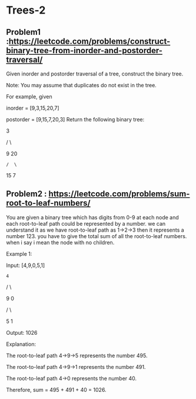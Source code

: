 # Trees-2

## Problem1 :https://leetcode.com/problems/construct-binary-tree-from-inorder-and-postorder-traversal/

Given inorder and postorder traversal of a tree, construct the binary tree.

Note:
You may assume that duplicates do not exist in the tree.

For example, given

inorder = [9,3,15,20,7]



postorder = [9,15,7,20,3]
Return the following binary tree:

   3



   / \



  9  20



    /  \



   15   7

## Problem2 : https://leetcode.com/problems/sum-root-to-leaf-numbers/

You are given a binary tree which has digits from 0-9 at each node and each root-to-leaf path could be represented by a number. we can understand it as we have root-to-leaf path as 1->2->3 then it represents a number 123. you have to give the total sum of all the root-to-leaf numbers. when i say i mean the node with no children.



Example 1:

Input: [4,9,0,5,1]



    4



   / \



  9   0



 / \



5   1

Output: 1026

Explanation:



The root-to-leaf path 4->9->5 represents the number 495.



The root-to-leaf path 4->9->1 represents the number 491.



The root-to-leaf path 4->0 represents the number 40.



Therefore, sum = 495 + 491 + 40 = 1026.
   
